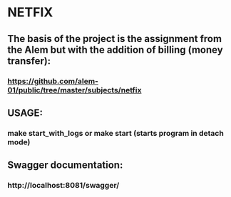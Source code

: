# NETFIX

## The basis of the project is the assignment from the Alem but with the addition of billing (money transfer):
### https://github.com/alem-01/public/tree/master/subjects/netfix

## USAGE:
### make start_with_logs or make start (starts program in detach mode)


## Swagger documentation:

### http://localhost:8081/swagger/

